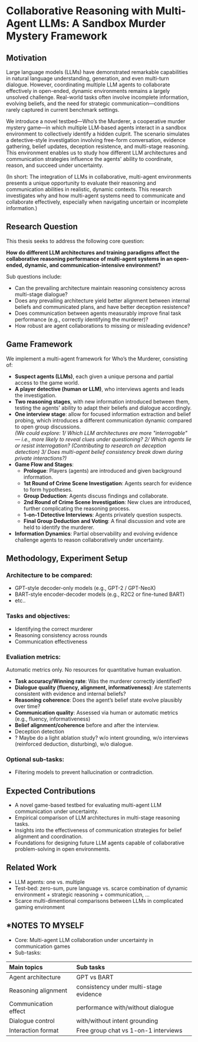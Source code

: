 # Collaborative Reasoning with Multi-Agent LLMs: A Sandbox Murder Mystery Framework



## Motivation

Large language models (LLMs) have demonstrated remarkable capabilities in natural language understanding, generation, and even multi-turn dialogue. However, coordinating multiple LLM agents to collaborate effectively in open-ended, dynamic environments remains a largely unsolved challenge. Real-world tasks often involve incomplete information, evolving beliefs, and the need for strategic communication—conditions rarely captured in current benchmark settings.

We introduce a novel testbed—Who’s the Murderer, a cooperative murder mystery game—in which multiple LLM-based agents interact in a sandbox environment to collectively identify a hidden culprit. The scenario simulates a detective-style investigation involving free-form conversation, evidence gathering, belief updates, deception resistence, and multi-stage reasoning. This environment enables us to study how different LLM architectures and communication strategies influence the agents' ability to coordinate, reason, and succeed under uncertainty.

(In short: The integration of LLMs in collaborative, multi-agent environments presents a unique opportunity to evaluate their reasoning and communication abilities in realistic, dynamic contexts. This research investigates why and how multi-agent systems need to communicate and collaborate effectively, especially when navigating uncertain or incomplete information.)


## Research Question

This thesis seeks to address the following core question:

**How do different LLM architectures and training paradigms affect the collaborative reasoning performance of multi-agent systems in an open-ended, dynamic, and communication-intensive environment?**

Sub questions include:
- Can the prevailing architecture maintain reasoning consistency across multi-stage dialogue?
- Does any prevailing architecture yield better alignment between internal beliefs and communicated plans, and have better deception resistence?
- Does communication between agents measurably improve final task performance (e.g., correctly identifying the murderer)?
- How robust are agent collaborations to missing or misleading evidence?

## Game Framework
We implement a multi-agent framework for Who’s the Murderer, consisting of:
- **Suspect agents (LLMs)**, each given a unique persona and partial access to the game world.
- **A player detective (human or LLM)**, who interviews agents and leads the investigation.
- **Two reasoning stages**, with new information introduced between them, testing the agents' ability to adapt their beliefs and dialogue accordingly.
- **One interview stage**: allow for focused information extraction and belief probing, which introduces a different communication dynamic compared to open group discussions.   
_(We could explore: 1/ Which LLM architectures are more "interrogable" — i.e., more likely to reveal clues under questioning? 2/ Which agents lie or resist interrogation? (Contributing to research on deception detection) 3/ Does multi-agent belief consistency break down during private interactions?)_
- **Game Flow and Stages**:
    - **Prologue**: Players (agents) are introduced and given background information.
    - **1st Round of Crime Scene Investigation**: Agents search for evidence to form hypotheses.
    - **Group Deduction**: Agents discuss findings and collaborate.
    - **2nd Round of Crime Scene Investigation**: New clues are introduced, further complicating the reasoning process.
    - **1-on-1 Detective Interviews**: Agents privately question suspects.
    - **Final Group Deduction and Voting**: A final discussion and vote are held to identify the murderer.
- **Information Dynamics**: Partial observability and evolving evidence challenge agents to reason collaboratively under uncertainty.


## Methodology, Experiment Setup

### Architecture to be compared:
- GPT-style decoder-only models (e.g., GPT-2 / GPT-NeoX)
- BART-style encoder-decoder models (e.g., R2C2 or fine-tuned BART)
- etc..

### Tasks and objectives:
- Identifying the correct murderer
- Reasoning consistency across rounds
- Communication effectiveness

### Evaliation metrics:
Automatic metrics only. No resources for quantitative human evaluation.
- **Task accuracy/Winning rate**: Was the murderer correctly identified?
- **Dialogue quality (fluency, alignment, informativeness)**: Are statements consistent with evidence and internal beliefs?
- **Reasoning coherence**: Does the agent’s belief state evolve plausibly over time?
- **Communication quality**: Assessed via human or automatic metrics (e.g., fluency, informativeness)
- **Belief alignment/coherence** before and after the interview.
- Deception detection
- ? Maybe do a light ablation study? w/o intent grounding, w/o interviews (reinforced deduction, disturbing), w/o dialogue.

### Optional sub-tasks:
- Filtering models to prevent hallucination or contradiction.

## Expected Contributions
- A novel game-based testbed for evaluating multi-agent LLM communication under uncertainty.
- Empirical comparison of LLM architectures in multi-stage reasoning tasks.
- Insights into the effectiveness of communication strategies for belief alignment and coordination.
- Foundations for designing future LLM agents capable of collaborative problem-solving in open environments.

## Related Work
- LLM agents: one vs. multiple
- Test-bed: zero-sum, pure language vs. scarce combination of dynamic environment + strategic reasoning + communication, ...
- Scarce multi-dimentional comparisons between LLMs in complicated gaming environment 


## *NOTES TO MYSELF
- Core: Multi-agent LLM collaboration under uncertainty in communication games
- Sub-tasks:

| Main topics | Sub tasks |
|:---|:---|
| Agent architecture |	GPT vs BART |
| Reasoning alignment|	consistency under multi-stage evidence
| Communication effect|	performance with/without dialogue
| Dialogue control	| with/without intent grounding
| Interaction format|	Free group chat vs 1-on-1 interviews


